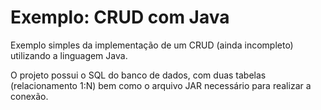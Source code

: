 # Exemplo: CRUD com Java

Exemplo simples da implementação de um CRUD (ainda incompleto) utilizando a linguagem Java.

O projeto possui o SQL do banco de dados, com duas tabelas (relacionamento 1:N) bem como o arquivo JAR necessário para realizar a conexão.